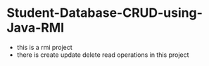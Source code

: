 # Student-Database-CRUD-using-Java-RMI

- this is a rmi project
- there is create update delete read operations in this project

